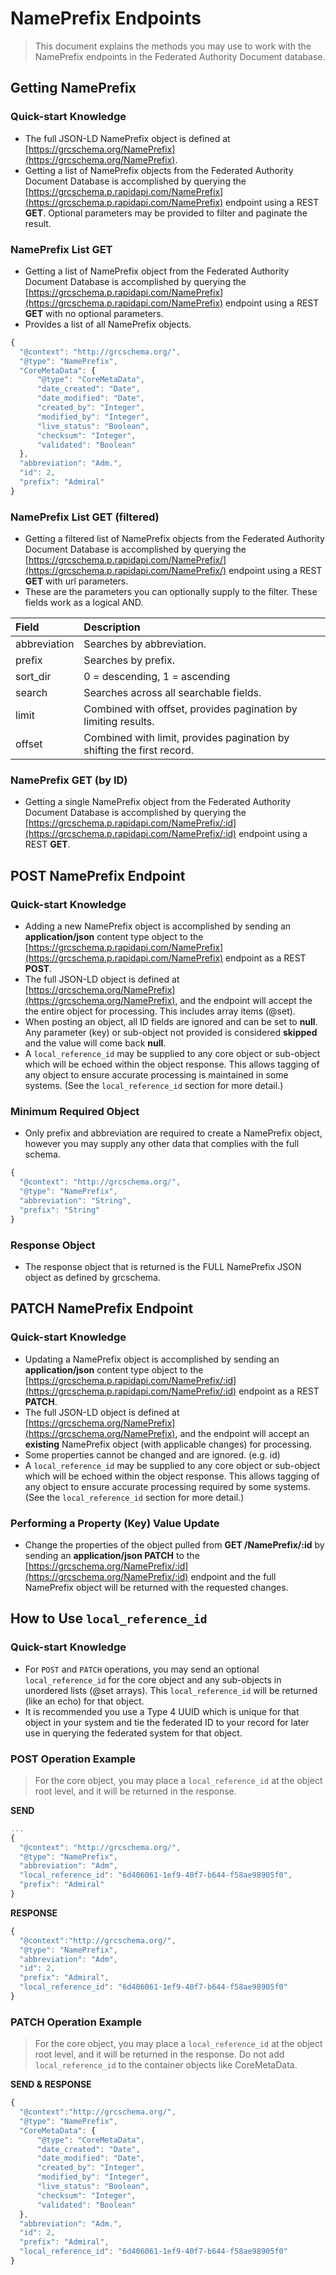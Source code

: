 # NamePrefix Endpoints

> This document explains the methods you may use to work with the NamePrefix endpoints in the Federated Authority Document database.

## Getting NamePrefix

### Quick-start Knowledge

* The full JSON-LD NamePrefix object is defined at [https://grcschema.org/NamePrefix](https://grcschema.org/NamePrefix).
* Getting a list of NamePrefix objects from the Federated Authority Document Database is accomplished by querying the [https://grcschema.p.rapidapi.com/NamePrefix](https://grcschema.p.rapidapi.com/NamePrefix) endpoint using a REST **GET**. Optional parameters may be provided to filter and paginate the result.

### NamePrefix List GET

* Getting a list of NamePrefix object from the Federated Authority Document Database is accomplished by querying the [https://grcschema.p.rapidapi.com/NamePrefix](https://grcschema.p.rapidapi.com/NamePrefix) endpoint using a REST **GET** with no optional parameters.
* Provides a list of all NamePrefix objects.

```javascript
{
  "@context": "http://grcschema.org/",
  "@type": "NamePrefix",
  "CoreMetaData": {
      "@type": "CoreMetaData",
      "date_created": "Date",
      "date_modified": "Date",
      "created_by": "Integer",
      "modified_by": "Integer",
      "live_status": "Boolean",
      "checksum": "Integer",
      "validated": "Boolean"
  },
  "abbreviation": "Adm.",
  "id": 2,
  "prefix": "Admiral"
}
```

### NamePrefix List GET \(filtered\)

* Getting a filtered list of NamePrefix objects from the Federated Authority Document Database is accomplished by querying the [https://grcschema.p.rapidapi.com/NamePrefix/](https://grcschema.p.rapidapi.com/NamePrefix/) endpoint using a REST **GET** with url parameters.
* These are the parameters you can optionally supply to the filter. These fields work as a logical AND.

| Field | Description |
| :--- | :--- |
| abbreviation | Searches by abbreviation. |
| prefix | Searches by prefix. |
| sort\_dir | 0 = descending, 1 = ascending |
| search | Searches across all searchable fields. |
| limit | Combined with offset, provides pagination by limiting results. |
| offset | Combined with limit, provides pagination by shifting the first record. |

### NamePrefix GET \(by ID\)

* Getting a single NamePrefix object from the Federated Authority Document Database is accomplished by querying the [https://grcschema.p.rapidapi.com/NamePrefix/:id](https://grcschema.p.rapidapi.com/NamePrefix/:id) endpoint using a REST **GET**.

## POST NamePrefix Endpoint

### Quick-start Knowledge

* Adding a new NamePrefix object is accomplished by sending an **application/json** content type object to the [https://grcschema.p.rapidapi.com/NamePrefix](https://grcschema.p.rapidapi.com/NamePrefix) endpoint as a REST **POST**.
* The full JSON-LD object is defined at [https://grcschema.org/NamePrefix](https://grcschema.org/NamePrefix), and the endpoint will accept the the entire object for processing. This includes array items \(\@set\).
* When posting an object, all ID fields are ignored and can be set to **null**. Any parameter \(key\) or sub-object not provided is considered **skipped** and the value will come back **null**.
* A `local_reference_id` may be supplied to any core object or sub-object which will be echoed within the object response.  This allows tagging of any object to ensure accurate processing is maintained in some systems. \(See the `local_reference_id` section for more detail.\)

### Minimum Required Object

* Only prefix and abbreviation are required to create a NamePrefix object, however you may supply any other data that complies with the full schema.

```javascript
{
  "@context": "http://grcschema.org/",
  "@type": "NamePrefix",
  "abbreviation": "String",
  "prefix": "String"
}
```

### Response Object

* The response object that is returned is the FULL NamePrefix JSON object as defined by grcschema.

## PATCH NamePrefix Endpoint

### Quick-start Knowledge

* Updating a NamePrefix object is accomplished by sending an **application/json** content type object to the [https://grcschema.p.rapidapi.com/NamePrefix/:id](https://grcschema.p.rapidapi.com/NamePrefix/:id) endpoint as a REST **PATCH**.
* The full JSON-LD object is defined at [https://grcschema.org/NamePrefix](https://grcschema.org/NamePrefix), and the endpoint will accept an **existing** NamePrefix object \(with applicable changes\) for processing.
* Some properties cannot be changed and are ignored.  \(e.g. id\)
* A `local_reference_id` may be supplied to any core object or sub-object which will be echoed within the object response.  This allows tagging of any object to ensure accurate processing required by some systems. \(See the `local_reference_id` section for more detail.\)

### Performing a Property \(Key\) Value Update

* Change the properties of the object pulled from **GET /NamePrefix/:id** by sending an **application/json PATCH** to the [https://grcschema.org/NamePrefix/:id](https://grcschema.org/NamePrefix/:id) endpoint and the full NamePrefix object will be returned with the requested changes.

## How to Use `local_reference_id`

### Quick-start Knowledge

* For `POST` and `PATCH` operations, you may send an optional `local_reference_id` for the core object and any sub-objects in unordered lists \(\@set arrays\).  This `local_reference_id` will be returned \(like an echo\) for that object.
* It is recommended you use a Type 4 UUID which is unique for that object in your system and tie the federated ID to your record for later use in querying the federated system for that object.

### POST Operation Example

> For the core object, you may place a `local_reference_id` at the object root level, and it will be returned in the response.

**SEND**

```javascript
...
{
  "@context": "http://grcschema.org/",
  "@type": "NamePrefix",
  "abbreviation": "Adm",
  "local_reference_id": "6d406061-1ef9-40f7-b644-f58ae98905f0",
  "prefix": "Admiral"
}
```

**RESPONSE**

```javascript
{
  "@context":"http://grcschema.org/",
  "@type": "NamePrefix",
  "abbreviation": "Adm",
  "id": 2,
  "prefix": "Admiral",
  "local_reference_id": "6d406061-1ef9-40f7-b644-f58ae98905f0"
}
```

### PATCH Operation Example

> For the core object, you may place a `local_reference_id` at the object root level, and it will be returned in the response. Do not add `local_reference_id` to the container objects like CoreMetaData.

**SEND & RESPONSE**

```javascript
{
  "@context":"http://grcschema.org/",
  "@type": "NamePrefix",
  "CoreMetaData": {
      "@type": "CoreMetaData",
      "date_created": "Date",
      "date_modified": "Date",
      "created_by": "Integer",
      "modified_by": "Integer",
      "live_status": "Boolean",
      "checksum": "Integer",
      "validated": "Boolean"
  },
  "abbreviation": "Adm.",
  "id": 2,
  "prefix": "Admiral",
  "local_reference_id": "6d406061-1ef9-40f7-b644-f58ae98905f0"
}
```

